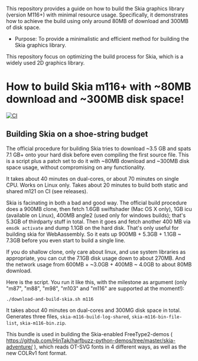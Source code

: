 This repository provides a guide on how to build the Skia graphics library (version M116+) with minimal resource usage. Specifically, it demonstrates how to achieve the build using only around 80MB of download and 300MB of disk space.

- Purpose: To provide a minimalistic and efficient method for building the Skia graphics library.

This repository focus on optimizing the build process for Skia, which is a widely used 2D graphics library.

# How to build Skia m116+ with ~80MB download and ~300MB disk space!

[![CI](https://github.com/HinTak/skia-building-fun/actions/workflows/ci.yml/badge.svg)](https://github.com/HinTak/skia-building-fun/actions/workflows/ci.yml)

## Building Skia on a shoe-string budget

The official procedure for building Skia tries to download ~3.5 GB and spats 7.1 GB+ onto your
hard disk before even compiling the first source file. This is a script plus a patch set to
do it with ~80MB download and ~300MB disk space usage, without compromising on any functionality.

It takes about 40 minutes on dual-cores, or about 70 minutes on single CPU. Works on Linux
only. Takes about 20 minutes to build both static and shared m121 on CI (see releases).

Skia is facinating in both a bad and good way. The official build procedure does a 900MB clone,
then fetch 1.6GB swiftshader (Mac OS X only), 1GB icu (available on Linux), 400MB angle2
(used only for windows builds); that's 5.3GB of thirdparty stuff in total. Then it goes and
fetch another 400 MB via `emsdk activate` and dump 1.1GB on the hard disk. That's only useful for
building skia for WebAassembly. So it eats up 900MB + 5.3GB + 1.1GB ~ 7.3GB before
you even start to build a single line.

If you do shallow clone, only care about linux, and use system libraries as appropriate, you
can cut the 7.1GB disk usage down to about 270MB. And the network usage from
600MB + ~3.0GB + 400MB ~ 4.0GB to about 80MB download.

Here is the script. You run it like this, with the milestone as argument (only
"m87", "m88", "m98", "m103" and "m116" are supported at the moment!):

```
./download-and-build-skia.sh m116
```

It takes about 40 minutes on dual-cores and 300MG disk space in total. Generates three files,
`skia-m116-build-log-shared`, `skia-m116-bin-file-list`, `skia-m116-bin.zip`.

This bundle is used in building the Skia-enabled FreeType2-demos
( https://github.com/HinTak/harfbuzz-python-demos/tree/master/skia-adventure/ ), which
reads OT-SVG fonts in 4 different ways, as well as the new COLRv1 font format.
